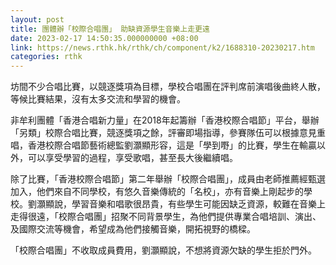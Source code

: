 ```yaml
---
layout: post
title: 團體辦「校際合唱團」 助缺資源學生音樂上走更遠
date: 2023-02-17 14:50:35.000000000 +08:00
link: https://news.rthk.hk/rthk/ch/component/k2/1688310-20230217.htm
categories: rthk
---
```


坊間不少合唱比賽，以競逐獎項為目標，學校合唱團在評判席前演唱後曲終人散，等候比賽結果，沒有太多交流和學習的機會。

非牟利團體「香港合唱新力量」在2018年起籌辦「香港校際合唱節」平台，舉辦「另類」校際合唱比賽，競逐獎項之餘，評審即場指導，參賽隊伍可以根據意見重唱，香港校際合唱節藝術總監劉灝顯形容，這是「學到嘢」的比賽，學生在輸贏以外，可以享受學習的過程，享受歌唱，甚至長大後繼續唱。

除了比賽，「香港校際合唱節」第二年舉辦「校際合唱團」，成員由老師推薦經甄選加入，他們來自不同學校，有悠久音樂傳統的「名校」，亦有音樂上剛起步的學校。劉灝顯說，學習音樂和唱歌很昂貴，有些學生可能因缺乏資源，較難在音樂上走得很遠，「校際合唱團」招聚不同背景學生，為他們提供專業合唱培訓、演出、及國際交流等機會，希望成為他們接觸音樂，開拓視野的橋樑。

「校際合唱團」不收取成員費用，劉灝顯說，不想將資源欠缺的學生拒於門外。
